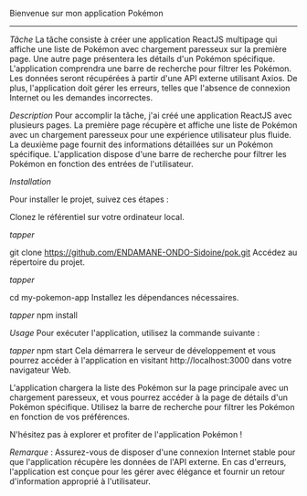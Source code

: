 Bienvenue sur mon application Pokémon
****
*Tâche*
La tâche consiste à créer une application ReactJS multipage qui affiche une liste de Pokémon avec chargement paresseux sur la première page. Une autre page présentera les détails d'un Pokémon spécifique. L'application comprendra une barre de recherche pour filtrer les Pokémon. Les données seront récupérées à partir d'une API externe utilisant Axios. De plus, l'application doit gérer les erreurs, telles que l'absence de connexion Internet ou les demandes incorrectes.

*Description*
Pour accomplir la tâche, j'ai créé une application ReactJS avec plusieurs pages. La première page récupère et affiche une liste de Pokémon avec un chargement paresseux pour une expérience utilisateur plus fluide. La deuxième page fournit des informations détaillées sur un Pokémon spécifique. L'application dispose d'une barre de recherche pour filtrer les Pokémon en fonction des entrées de l'utilisateur.

*Installation*

Pour installer le projet, suivez ces étapes :

Clonez le référentiel sur votre ordinateur local.

*tapper*

git clone https://github.com/ENDAMANE-ONDO-Sidoine/pok.git
Accédez au répertoire du projet.

*tapper*

cd my-pokemon-app
Installez les dépendances nécessaires.

*tapper*
npm install

*Usage*
Pour exécuter l'application, utilisez la commande suivante :

*tapper*
npm start
Cela démarrera le serveur de développement et vous pourrez accéder à l'application en visitant http://localhost:3000 dans votre navigateur Web.

L'application chargera la liste des Pokémon sur la page principale avec un chargement paresseux, et vous pourrez accéder à la page de détails d'un Pokémon spécifique. Utilisez la barre de recherche pour filtrer les Pokémon en fonction de vos préférences.

N'hésitez pas à explorer et profiter de l'application Pokémon !

*Remarque* : Assurez-vous de disposer d'une connexion Internet stable pour que l'application récupère les données de l'API externe. En cas d'erreurs, l'application est conçue pour les gérer avec élégance et fournir un retour d'information approprié à l'utilisateur.






